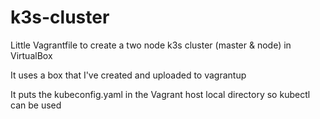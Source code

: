# k3s-cluster

Little Vagrantfile to create a two node k3s cluster (master & node) in VirtualBox

It uses a box that I've created and uploaded to vagrantup

It puts the kubeconfig.yaml in the Vagrant host local directory so kubectl can be used

